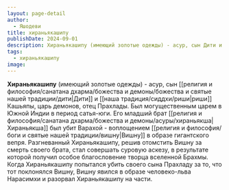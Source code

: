 ```yaml
---
layout: page-detail
author:
  - Яшодеви
title: хираньякашипу
publishDate: 2024-09-01
description: Хираньякашипу (имеющий золотые одежды) - асур, сын Дити и риши Кашьяпы, царь демонов, отец Прахлады. Был могущественным царем в Южной Индии в период сатья-юги.
tags:
  - хираньякашипу
image:
---
```

**Хираньякашипу** (имеющий золотые одежды) - асур, сын [[религия и философия/санатана дхарма/божества и демоны/божества и святые нашей традиции/дити|Дити]] и [[наша традиция/сиддхи/риши|риши]] Кашьяпы, царь демонов, отец Прахлады. Был могущественным царем в Южной Индии в период сатья-юги. Его младший брат [[религия и философия/санатана дхарма/божества и демоны/асуры/хираньякша|Хираньякша]] был убит Варахой - воплощением [[религия и философия/боги и святые нашей традиции/вишну|Вишну]] в образе гигантского вепря. Разгневанный Хираньякашипу, решив отомстить Вишну за смерть своего брата, стал совершать суровую аскезу, в результате которой получил особое благословение творца вселенной Брахмы. Когда Хираньякашипу попытался убить своего сына Прахладу за то, что тот поклонялся Вишну, Вишну явился в образе человеко-льва Нарасимхи и разорвал Хираньякашипу на части.

